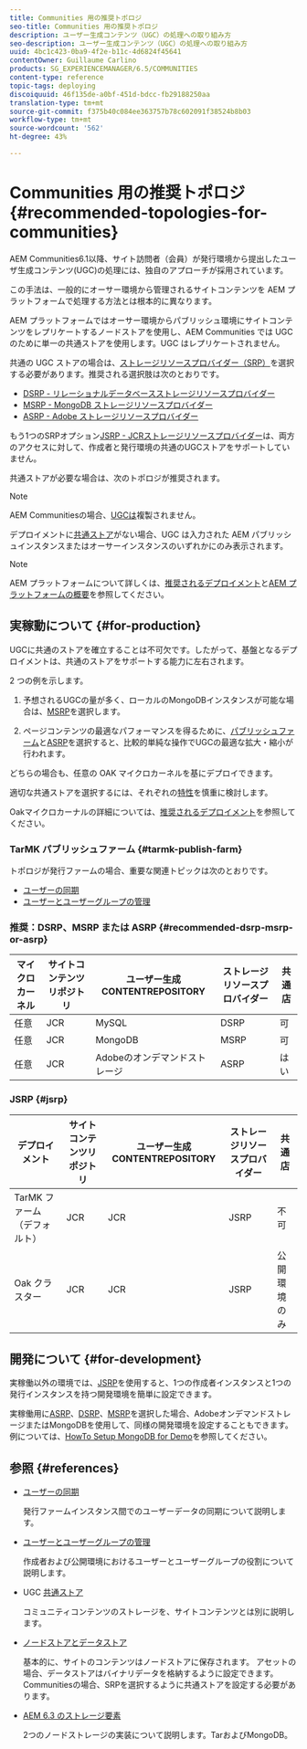 ```yaml
---
title: Communities 用の推奨トポロジ
seo-title: Communities 用の推奨トポロジ
description: ユーザー生成コンテンツ（UGC）の処理への取り組み方
seo-description: ユーザー生成コンテンツ（UGC）の処理への取り組み方
uuid: 4bc1c423-0ba9-4f2e-b11c-4d6824f45641
contentOwner: Guillaume Carlino
products: SG_EXPERIENCEMANAGER/6.5/COMMUNITIES
content-type: reference
topic-tags: deploying
discoiquuid: 46f135de-a0bf-451d-bdcc-fb29188250aa
translation-type: tm+mt
source-git-commit: f375b40c084ee363757b78c602091f38524b8b03
workflow-type: tm+mt
source-wordcount: '562'
ht-degree: 43%

---
```



# Communities 用の推奨トポロジ {#recommended-topologies-for-communities}

AEM Communities6.1以降、サイト訪問者（会員）が発行環境から提出したユーザ生成コンテンツ(UGC)の処理には、独自のアプローチが採用されています。

この手法は、一般的にオーサー環境から管理されるサイトコンテンツを AEM プラットフォームで処理する方法とは根本的に異なります。

AEM プラットフォームではオーサー環境からパブリッシュ環境にサイトコンテンツをレプリケートするノードストアを使用し、AEM Communities では UGC のために単一の共通ストアを使用します。UGC はレプリケートされません。

共通の UGC ストアの場合は、[ストレージリソースプロバイダー（SRP）](working-with-srp.md)を選択する必要があります。推奨される選択肢は次のとおりです。

* [DSRP - リレーショナルデータベースストレージリソースプロバイダー](dsrp.md)
* [MSRP - MongoDB ストレージリソースプロバイダー](msrp.md)
* [ASRP - Adobe ストレージリソースプロバイダー](asrp.md)

もう1つのSRPオプション[JSRP - JCRストレージリソースプロバイダー](jsrp.md)は、両方のアクセスに対して、作成者と発行環境の共通のUGCストアをサポートしていません。

共通ストアが必要な場合は、次のトポロジが推奨されます。

>[!NOTE]
>
>AEM Communitiesの場合、[UGCは](working-with-srp.md#ugc-never-replicated)複製されません。
>
>デプロイメントに[共通ストア](working-with-srp.md)がない場合、UGC は入力された AEM パブリッシュインスタンスまたはオーサーインスタンスのいずれかにのみ表示されます。


>[!NOTE]
>
>AEM プラットフォームについて詳しくは、[推奨されるデプロイメント](../../help/sites-deploying/recommended-deploys.md)と[AEM プラットフォームの概要](../../help/sites-deploying/data-store-config.md)を参照してください。

## 実稼動について  {#for-production}

UGCに共通のストアを確立することは不可欠です。したがって、基盤となるデプロイメントは、共通のストアをサポートする能力に左右されます。

2 つの例を示します。

1. 予想されるUGCの量が多く、ローカルのMongoDBインスタンスが可能な場合は、[MSRP](msrp.md)を選択します。

1. ページコンテンツの最適なパフォーマンスを得るために、[パブリッシュファーム](../../help/sites-deploying/recommended-deploys.md#tarmk-farm)と[ASRP](asrp.md)を選択すると、比較的単純な操作でUGCの最適な拡大・縮小が行われます。

どちらの場合も、任意の OAK マイクロカーネルを基にデプロイできます。

適切な共通ストアを選択するには、それぞれの[特性](working-with-srp.md#characteristics-of-srp-options)を慎重に検討します。

Oakマイクロカーナルの詳細については、[推奨されるデプロイメント](../../help/sites-deploying/recommended-deploys.md)を参照してください。

### TarMK パブリッシュファーム {#tarmk-publish-farm}

トポロジが発行ファームの場合、重要な関連トピックは次のとおりです。

* [ユーザーの同期](sync.md)
* [ユーザーとユーザーグループの管理](users.md)

### 推奨：DSRP、MSRP または ASRP {#recommended-dsrp-msrp-or-asrp}

| マイクロカーネル | サイトコンテンツリポジトリ | ユーザー生成CONTENTREPOSITORY | ストレージリソースプロバイダー | 共通店 |
|-------------|------------------------|----------------------------------|---------------------------|---------------|
| 任意 | JCR | MySQL | DSRP | 可 |
| 任意 | JCR | MongoDB | MSRP | 可 |
| 任意 | JCR | Adobeのオンデマンドストレージ | ASRP | はい |

### JSRP  {#jsrp}


| デプロイメント | サイトコンテンツリポジトリ | ユーザー生成CONTENTREPOSITORY | ストレージリソースプロバイダー | 共通店 |
|----------------------|------------------------|----------------------------------|---------------------------|---------------------------------|
| TarMK ファーム（デフォルト） | JCR | JCR | JSRP | 不可 |
| Oak クラスター | JCR | JCR | JSRP | 公開環境のみ |

## 開発について {#for-development}

実稼働以外の環境では、[JSRP](jsrp.md)を使用すると、1つの作成者インスタンスと1つの発行インスタンスを持つ開発環境を簡単に設定できます。

実稼働用に[ASRP](asrp.md)、[DSRP](dsrp.md)、[MSRP](msrp.md)を選択した場合、AdobeオンデマンドストレージまたはMongoDBを使用して、同様の開発環境を設定することもできます。 例については、[HowTo Setup MongoDB for Demo](demo-mongo.md)を参照してください。

## 参照 {#references}

* [ユーザーの同期](sync.md)

   発行ファームインスタンス間でのユーザーデータの同期について説明します。

* [ユーザーとユーザーグループの管理](users.md)

   作成者および公開環境におけるユーザーとユーザーグループの役割について説明します。

* UGC [共通ストア](working-with-srp.md)

   コミュニティコンテンツのストレージを、サイトコンテンツとは別に説明します。

* [ノードストアとデータストア](../../help/sites-deploying/data-store-config.md)

   基本的に、サイトのコンテンツはノードストアに保存されます。 アセットの場合、データストアはバイナリデータを格納するように設定できます。 Communitiesの場合、SRPを選択するように共通ストアを設定する必要があります。

* [AEM 6.3 のストレージ要素](../../help/sites-deploying/storage-elements-in-aem-6.md)

   2つのノードストレージの実装について説明します。TarおよびMongoDB。
